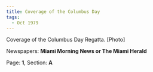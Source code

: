 ```yaml
---  
title: Coverage of the Columbus Day  
tags:  
  - Oct 1979  
---  
```

  
Coverage of the Columbus Day Regatta. [Photo]  
  
Newspapers: **Miami Morning News or The Miami Herald**  
  
Page: **1**, Section: **A** 
